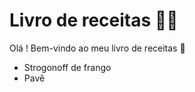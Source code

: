 # Livro de receitas :man_cook:

Olá ! Bem-vindo ao meu livro de receitas :wave:

- Strogonoff de frango
- Pavê